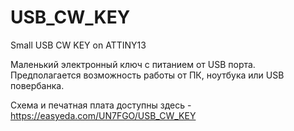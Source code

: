 # USB_CW_KEY
Small USB CW KEY on ATTINY13

Маленький электронный ключ с питанием от USB порта.
Предполагается возможность работы от ПК, ноутбука или USB повербанка.

Схема и печатная плата доступны здесь - https://easyeda.com/UN7FGO/USB_CW_KEY
